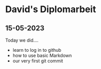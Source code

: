 # David's Diplomarbeit

## 15-05-2023

Today we did....

- learn to log in to github
- how to use basic Markdown
- our very first git commit
